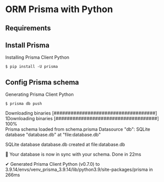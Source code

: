 # ORM Prisma with Python


## Requirements


## Install Prisma
Installing Prisma Client Python

```
$ pip install -U prisma
```

## Config Prisma schema
Generating Prisma Client Python

```
$ prisma db push
```

Downloading binaries  [####################################]  1Downloading binaries  [####################################]  100%                                
Prisma schema loaded from schema.prisma
Datasource "db": SQLite database "database.db" at "file:database.db"

SQLite database database.db created at file:database.db

🚀  Your database is now in sync with your schema. Done in 22ms

✔ Generated Prisma Client Python (v0.7.0) to 
3.9.14/envs/venv_prisma_3.9.14/lib/python3.9/site-packages/prisma in 266ms